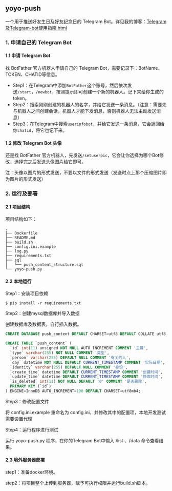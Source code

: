 ## yoyo-push

一个用于推送好友生日及好友纪念日的 Telegram Bot。详见我的博客：[Telegram及Telegram-bot使用指南.html](https://www.eula.club/blogs/Telegram及Telegram-bot使用指南.html)

### 1. 申请自己的 Telegram Bot

#### 1.1 申请 Telegram Bot

 找 BotFather 官方机器人申请自己的 Telegram Bot，需要记录下：BotName、TOKEN、CHATID等信息。

- Step1：在Telegram中添加`BotFather`这个账号，然后依次发送`/start`，`/newbot`，按照提示即可创建一个新的机器人。记下来给你生成的token。
- Step2：搜索刚刚创建的机器人的名字，并给它发送一条消息。（注意：需要先与机器人之间创建会话，机器人才能下发消息，否则机器人无法主动发送消息）
- Step3：在Telegram中搜索`userinfobot`，并给它发送一条消息，它会返回给你`chatid`，将它也记下来。

#### 1.2 修改 Telegram Bot 头像

还是找 BotFather 官方机器人，先发送`/setuserpic`，它会让你选择为哪个Bot修改，选择完之后发送头像图片给它即可。

注：头像以图片的形式发送，不要以文件的形式发送（发送时点上那个压缩图片即为图片的形式发送）

### 2. 运行及部署

#### 2.1 项目结构

项目结构如下：

```
.
├── Dockerfile
├── README.md
├── build.sh
├── config.ini.example
├── log.py
├── requirements.txt
├── sql
│   └── push_content_structure.sql
└── yoyo-push.py
```

#### 2.2 本地运行

Step1：安装项目依赖

```
$ pip install -r requirements.txt
```

Step2：创建mysql数据库并导入数据

创建数据库及数据表，自行插入数据。

```sql
CREATE DATABASE push_content DEFAULT CHARSET=utf8 DEFAULT COLLATE utf8_unicode_ci;

CREATE TABLE `push_content` (
  `id` int(11) unsigned NOT NULL AUTO_INCREMENT COMMENT '主键',
  `type` varchar(255) NOT NULL COMMENT '类型',
  `person` varchar(255) DEFAULT NULL COMMENT '有关的人',
  `day` datetime NOT NULL DEFAULT CURRENT_TIMESTAMP COMMENT '实际日期',
  `identity` varchar(255) DEFAULT NULL COMMENT '身份',
  `create_time` datetime DEFAULT CURRENT_TIMESTAMP COMMENT '创建时间',
  `update_time` datetime DEFAULT CURRENT_TIMESTAMP COMMENT '修改时间',
  `is_deleted` int(11) NOT NULL DEFAULT '0' COMMENT '是否删除',
  PRIMARY KEY (`id`)
) ENGINE=InnoDB AUTO_INCREMENT=190 DEFAULT CHARSET=utf8mb4;
```

Step3：修改配置文件

将 config.ini.example 重命名为 config.ini，并修改其中的配置项，本地开发测试需要设置代理

Step4：运行程序进行测试

运行 yoyo-push.py 程序，在你的Telegram Bot中输入 /list 、/data 命令查看结果。

#### 2.3 境外服务器部署

step1：准备docker环境。

step2：将项目整个上传到服务器，赋予可执行权限并运行build.sh脚本。